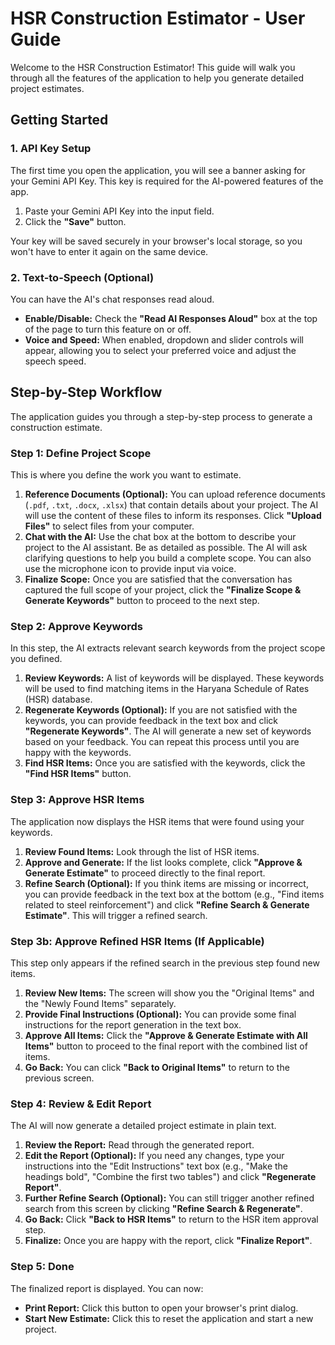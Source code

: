 # HSR Construction Estimator - User Guide

Welcome to the HSR Construction Estimator! This guide will walk you through all the features of the application to help you generate detailed project estimates.

## Getting Started

### 1. API Key Setup

The first time you open the application, you will see a banner asking for your Gemini API Key. This key is required for the AI-powered features of the app.

1.  Paste your Gemini API Key into the input field.
2.  Click the **"Save"** button.

Your key will be saved securely in your browser's local storage, so you won't have to enter it again on the same device.

### 2. Text-to-Speech (Optional)

You can have the AI's chat responses read aloud.

-   **Enable/Disable:** Check the **"Read AI Responses Aloud"** box at the top of the page to turn this feature on or off.
-   **Voice and Speed:** When enabled, dropdown and slider controls will appear, allowing you to select your preferred voice and adjust the speech speed.

## Step-by-Step Workflow

The application guides you through a step-by-step process to generate a construction estimate.

### Step 1: Define Project Scope

This is where you define the work you want to estimate.

1.  **Reference Documents (Optional):** You can upload reference documents (`.pdf`, `.txt`, `.docx`, `.xlsx`) that contain details about your project. The AI will use the content of these files to inform its responses. Click **"Upload Files"** to select files from your computer.
2.  **Chat with the AI:** Use the chat box at the bottom to describe your project to the AI assistant. Be as detailed as possible. The AI will ask clarifying questions to help you build a complete scope. You can also use the microphone icon to provide input via voice.
3.  **Finalize Scope:** Once you are satisfied that the conversation has captured the full scope of your project, click the **"Finalize Scope & Generate Keywords"** button to proceed to the next step.

### Step 2: Approve Keywords

In this step, the AI extracts relevant search keywords from the project scope you defined.

1.  **Review Keywords:** A list of keywords will be displayed. These keywords will be used to find matching items in the Haryana Schedule of Rates (HSR) database.
2.  **Regenerate Keywords (Optional):** If you are not satisfied with the keywords, you can provide feedback in the text box and click **"Regenerate Keywords"**. The AI will generate a new set of keywords based on your feedback. You can repeat this process until you are happy with the keywords.
3.  **Find HSR Items:** Once you are satisfied with the keywords, click the **"Find HSR Items"** button.

### Step 3: Approve HSR Items

The application now displays the HSR items that were found using your keywords.

1.  **Review Found Items:** Look through the list of HSR items.
2.  **Approve and Generate:** If the list looks complete, click **"Approve & Generate Estimate"** to proceed directly to the final report.
3.  **Refine Search (Optional):** If you think items are missing or incorrect, you can provide feedback in the text box at the bottom (e.g., "Find items related to steel reinforcement") and click **"Refine Search & Generate Estimate"**. This will trigger a refined search.

### Step 3b: Approve Refined HSR Items (If Applicable)

This step only appears if the refined search in the previous step found new items.

1.  **Review New Items:** The screen will show you the "Original Items" and the "Newly Found Items" separately.
2.  **Provide Final Instructions (Optional):** You can provide some final instructions for the report generation in the text box.
3.  **Approve All Items:** Click the **"Approve & Generate Estimate with All Items"** button to proceed to the final report with the combined list of items.
4.  **Go Back:** You can click **"Back to Original Items"** to return to the previous screen.

### Step 4: Review & Edit Report

The AI will now generate a detailed project estimate in plain text.

1.  **Review the Report:** Read through the generated report.
2.  **Edit the Report (Optional):** If you need any changes, type your instructions into the "Edit Instructions" text box (e.g., "Make the headings bold", "Combine the first two tables") and click **"Regenerate Report"**.
3.  **Further Refine Search (Optional):** You can still trigger another refined search from this screen by clicking **"Refine Search & Regenerate"**.
4.  **Go Back:** Click **"Back to HSR Items"** to return to the HSR item approval step.
5.  **Finalize:** Once you are happy with the report, click **"Finalize Report"**.

### Step 5: Done

The finalized report is displayed. You can now:
-   **Print Report:** Click this button to open your browser's print dialog.
-   **Start New Estimate:** Click this to reset the application and start a new project.

